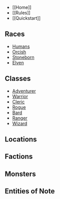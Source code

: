 * [[Home]]
* [[Rules]]
* [[Quickstart]]

## Races
* [Humans](/Lankyadventurer/Verdantia/wiki/Humans)
* [Orcish](/Lankyadventurer/Verdantia/wiki/Orcish)
* [Stoneborn](/Lankyadventurer/Verdantia/wiki/Stoneborn)
* [Elven](/Lankyadventurer/Verdantia/wiki/Elven)

## Classes
* [Adventurer](/Lankyadventurer/Verdantia/wiki/Adventurer)
* [Warrior](/Lankyadventurer/Verdantia/wiki/Warrior)
* [Cleric](/Lankyadventurer/Verdantia/wiki/Cleric)
* [Rogue](/Lankyadventurer/Verdantia/wiki/Rogue)
* [Bard](/Lankyadventurer/Verdantia/wiki/Bard)
* [Ranger](/Lankyadventurer/Verdantia/wiki/Ranger)
* [Wizard](/Lankyadventurer/Verdantia/wiki/Wizard)

## Locations
## Factions
## Monsters 
## Entities of Note